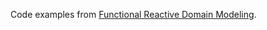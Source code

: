 Code examples from [Functional Reactive Domain Modeling](https://www.amazon.com/Functional-Reactive-Domain-Modeling-Debasish/dp/1617292249).
